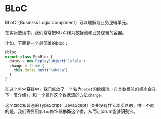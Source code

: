 # BLoC

BLoC（Business Logic Component）可以理解为业务逻辑单元。

在实际使用中，我们常常把BLoC作为数据流和业务逻辑的容器。

比如，下面是一个最简单的bloc：

```javascript
@bloc
export class FooBloc {
  data$ = new ReplaySubject('lalala')
  change = () => {
    this.data$.next('hahaha')
  }
}
```

在这个bloc容器中，我们盛放了一个名为`data$`的数据流（有关数据流的概念会在下一节介绍），和一个操作这个数据流的方法`change`。

这个bloc和普通的TypeScript（JavaScript）类并没有什么本质区别，唯一不同的是，我们需要用`@bloc`修饰器**修饰**这个类，从而让jorum能够**识别**它。

